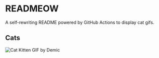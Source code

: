 # READMEOW

A self-rewriting README powered by GitHub Actions to display cat gifs.

## Cats

![Cat Kitten GIF by Demic](https://media3.giphy.com/media/v1.Y2lkPTlhY2QwMmRhb3h0dnBkcTlvZWxmbTBlZXo5MTd5ZG1wa3FhaHBqbjJpaGg5ZWZlMSZlcD12MV9naWZzX3NlYXJjaCZjdD1n/3oriO0OEd9QIDdllqo/200.gif)
